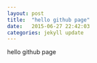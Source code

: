```yaml
---
layout: post
title:  "hello github page"
date:   2015-06-27 22:42:03
categories: jekyll update
---
```


hello  github page
